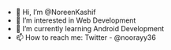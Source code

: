 - 👋 Hi, I’m @NoreenKashif
- 👀 I’m interested in Web Development
- 🌱 I’m currently learning Android Development
- 📫 How to reach me: Twitter - @noorayy36
